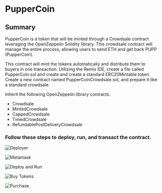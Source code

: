 # PupperCoin

## Summary

PupperCoin is a token that will be minted through a Crowdsale contract leveraging the OpenZeppelin Solidity library. This crowdsale contract will manage the entire process, allowing users to send ETH and get back PUPP (PupperCoin).

This contract will mint the tokens automatically and distribute them to buyers in one transaction.
Utilizing the Remix IDE, create a file called PupperCoin.sol and create and create a standard ERC20Mintable token.
Create a new contract named PupperCoinCrowdsale.sol, and prepare it like a standard crowdsale.


Inherit the following OpenZeppelin library contracts:

* Crowdsale
* MintedCrowdsale
* CappedCrowdsale
* TimedCrowdsale
* RefundablePostDeliveryCrowdsale


### Follow these steps to deploy, run, and transact the contract.


![Deployer](Images/deployer.png)

![Metamask](Images/DeployMetamask.png)

![Deploy and Run](Images/Deploy_Run.png)

![Buy Tokens](Images/BuyTokens.png)

![Purchase](Images/Purchase.png)